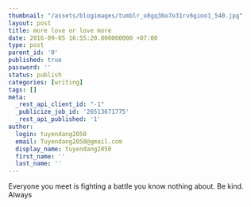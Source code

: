 ```yaml
---
thumbnail: "/assets/blogimages/tumblr_o8gq36o7o31rv6gioo1_540.jpg"
layout: post
title: more love or love more
date: 2016-09-05 16:55:20.000000000 +07:00
type: post
parent_id: '0'
published: true
password: ''
status: publish
categories: [writing]
tags: []
meta:
  _rest_api_client_id: "-1"
  _publicize_job_id: '26513671775'
  _rest_api_published: '1'
author:
  login: tuyendang2050
  email: Tuyendang2050@gmail.com
  display_name: tuyendang2050
  first_name: ''
  last_name: ''
---
```

Everyone you meet is fighting a battle you know nothing about. Be kind. Always
